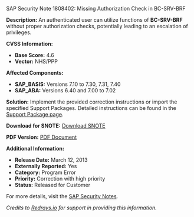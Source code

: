 SAP Security Note 1808402: Missing Authorization Check in BC-SRV-BRF

**Description:**
An authenticated user can utilize functions of **BC-SRV-BRF** without proper authorization checks, potentially leading to an escalation of privileges.

**CVSS Information:**
- **Base Score:** 4.6
- **Vector:** NHS/PPP

**Affected Components:**
- **SAP_BASIS:** Versions 7.10 to 7.30, 7.31, 7.40
- **SAP_ABA:** Versions 6.40 and 7.00 to 7.02

**Solution:**
Implement the provided correction instructions or import the specified Support Packages. Detailed instructions can be found in the [Support Package page](https://me.sap.com/supportpackage/SAPKB73010).

**Download for SNOTE:**
[Download SNOTE](https://notesdownloads.sap.com/note/0040000010683522017)

**PDF Version:**
[PDF Document](https://userapps.support.sap.com/sap/support/sfm/notes/print/0001808402?language=en-US&token=6798F7A26631475DE221EBDD3938C18C)

**Additional Information:**
- **Release Date:** March 12, 2013
- **Externally Reported:** Yes
- **Category:** Program Error
- **Priority:** Correction with high priority
- **Status:** Released for Customer

For more details, visit the [SAP Security Notes](https://me.sap.com/support/securitynotes).

*Credits to [Redrays.io](https://redrays.io) for support in providing this information.*
